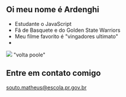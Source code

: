 ## Oi meu nome é Ardenghi ##
- Estudante o JavaScript
- Fã de Basquete e do Golden State Warriors
- Meu filme favorito é "vingadores ultimato"
-
![](https://media1.tenor.com/m/aCvGqDA17sIAAAAd/jordan-poole-confused.gif)
"volta poole"

## Entre em contato comigo ##
souto.matheus@escola.pr.gov.br
